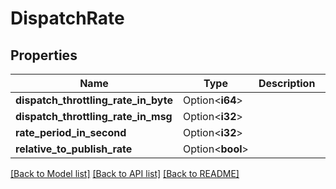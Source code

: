 # DispatchRate

## Properties

Name | Type | Description | Notes
------------ | ------------- | ------------- | -------------
**dispatch_throttling_rate_in_byte** | Option<**i64**> |  | [optional]
**dispatch_throttling_rate_in_msg** | Option<**i32**> |  | [optional]
**rate_period_in_second** | Option<**i32**> |  | [optional]
**relative_to_publish_rate** | Option<**bool**> |  | [optional]

[[Back to Model list]](../README.md#documentation-for-models) [[Back to API list]](../README.md#documentation-for-api-endpoints) [[Back to README]](../README.md)


